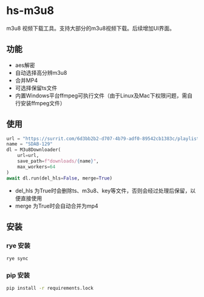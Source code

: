 # hs-m3u8

m3u8 视频下载工具。支持大部分的m3u8视频下载。后续增加UI界面。

## 功能

- aes解密
- 自动选择高分辨m3u8
- 合并MP4
- 可选择保留ts文件
- 内置Windows平台ffmpeg可执行文件（由于Linux及Mac下权限问题，需自行安装ffmpeg文件）

## 使用

```python
url = "https://surrit.com/6d3bb2b2-d707-4b79-adf0-89542cb1383c/playlist.m3u8"
name = "SDAB-129"
dl = M3u8Downloader(
    url=url,
    save_path=f"downloads/{name}",
    max_workers=64
)
await dl.run(del_hls=False, merge=True)
```

- del_hls 为True时会删除ts、m3u8、key等文件，否则会经过处理后保留，以便直接使用
- merge 为True时会自动合并为mp4

## 安装

### rye 安装

```bash
rye sync
```

### pip 安装

```bash
pip install -r requirements.lock
```